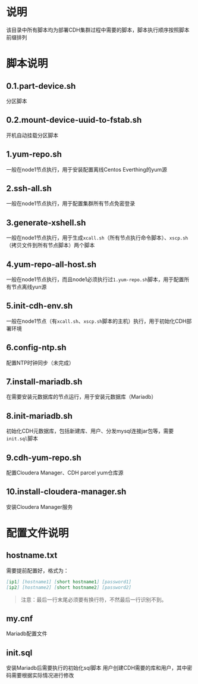 # 说明
该目录中所有脚本均为部署CDH集群过程中需要的脚本，脚本执行顺序按照脚本前缀排列

# 脚本说明
## 0.1.part-device.sh
分区脚本

## 0.2.mount-device-uuid-to-fstab.sh
开机自动挂载分区脚本

## 1.yum-repo.sh
一般在node1节点执行，用于安装配置离线Centos Everthing的yum源

## 2.ssh-all.sh
一般在node1节点执行，用于配置集群所有节点免密登录

## 3.generate-xshell.sh
一般在node1节点执行，用于生成`xcall.sh`（所有节点执行命令脚本）、`xscp.sh`（拷贝文件到所有节点脚本）两个脚本

## 4.yum-repo-all-host.sh
一般在node1节点执行，而且node1必须执行过`1.yum-repo.sh`脚本，用于配置所有节点离线yun源

## 5.init-cdh-env.sh
一般在node1节点（有`xcall.sh`、`xscp.sh`脚本的主机）执行，用于初始化CDH部署环境

## 6.config-ntp.sh
配置NTP时钟同步（未完成）

## 7.install-mariadb.sh
在需要安装元数据库的节点运行，用于安装元数据库（Mariadb）

## 8.init-mariadb.sh
初始化CDH元数据库，包括新建库、用户、分发mysql连接jar包等，需要`init.sql`脚本

## 9.cdh-yum-repo.sh
配置Cloudera Manager、CDH parcel yum仓库源

## 10.install-cloudera-manager.sh
安装Cloudera Manager服务

# 配置文件说明
## hostname.txt
需要提前配置好，格式为：
```markdown
[ip1] [hostname1] [short hostname1] [password1]
[ip2] [hostname2] [short hostname2] [password2]

```
> 注意：最后一行末尾必须要有换行符，不然最后一行识别不到。

## my.cnf
Mariadb配置文件

## init.sql
安装Mariadb后需要执行的初始化sql脚本
用户创建CDH需要的库和用户，其中密码需要根据实际情况进行修改
